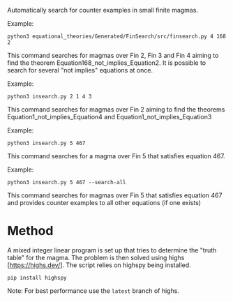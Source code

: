 Automatically search for counter examples in small finite magmas.

Example:
```
python3 equational_theories/Generated/FinSearch/src/finsearch.py 4 168 2
```
This command searches for magmas over Fin 2, Fin 3 and Fin 4 aiming to find the theorem Equation168_not_implies_Equation2. It is possible to search for several "not implies" equations at once.

Example:
```
python3 insearch.py 2 1 4 3
```
This command searches for magmas over Fin 2 aiming to find the theorems Equation1_not_implies_Equation4 and Equation1_not_implies_Equation3

Example:
```
python3 insearch.py 5 467
```
This command searches for a magma over Fin 5 that satisfies equation 467.

Example:
```
python3 insearch.py 5 467 --search-all
```
This command searches for magmas over Fin 5 that satisfies equation 467 and provides counter examples to all other equations (if one exists)

# Method

A mixed integer linear program is set up that tries to determine the "truth table" for the magma. The problem is then solved using highs [https://highs.dev/]. The script relies on highspy being installed.
```
pip install highspy
```

Note: For best performance use the `latest` branch of highs.
